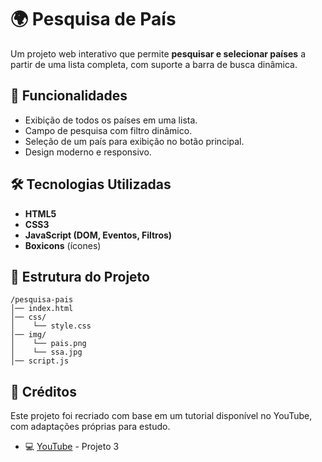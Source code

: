 # 🌍 Pesquisa de País

Um projeto web interativo que permite **pesquisar e selecionar países** a partir de uma lista completa, com suporte a barra de busca dinâmica.

## 🚀 Funcionalidades

* Exibição de todos os países em uma lista.
* Campo de pesquisa com filtro dinâmico.
* Seleção de um país para exibição no botão principal.
* Design moderno e responsivo.

## 🛠️ Tecnologias Utilizadas

* **HTML5**
* **CSS3**
* **JavaScript (DOM, Eventos, Filtros)**
* **Boxicons** (ícones)

## 📂 Estrutura do Projeto

```
/pesquisa-pais
│── index.html
│── css/
│    └── style.css
│── img/
│    └── pais.png
│    └── ssa.jpg
│── script.js
```

## 📌 Créditos

Este projeto foi recriado com base em um tutorial disponível no YouTube, com adaptações próprias para estudo.
* 💻 [YouTube](https://www.youtube.com/watch?v=USjhnqMVluc) - Projeto 3
